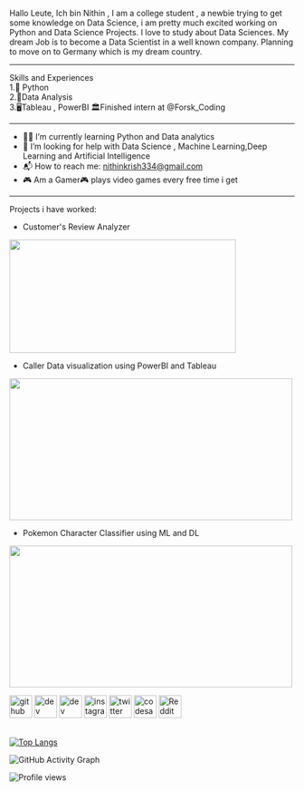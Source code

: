 Hallo Leute, Ich bin Nithin , I am a college student , a newbie trying to get some knowledge on Data Science, i am pretty much excited working on Python and Data Science Projects. I love to study about Data Sciences. My dream Job is to become a Data Scientist in a well known company. Planning to move on to Germany which is my dream country.
<hr>


Skills and Experiences\
1.🐍 Python\
2.💟Data Analysis\
3.🖥️Tableau , PowerBI
🏛️Finished intern at @Forsk_Coding 

<hr>

- 🧑‍🎓 I’m currently learning Python and Data analytics 
- 🤔 I’m looking for help with Data Science , Machine Learning,Deep Learning and Artificial Intelligence 
- 📬 How to reach me: nithinkrish334@gmail.com 
- 🎮 Am a Gamer:video_game: plays video games every free time i get 

<hr>


Projects i have worked:
* Customer's Review Analyzer 
<img src="https://user-images.githubusercontent.com/100270525/163029667-51f11b7a-1fcd-4e9b-8233-76fe06618acf.gif" width="400" height="200" />

* Caller Data visualization using PowerBI and Tableau

<img src="https://user-images.githubusercontent.com/100270525/163028972-ef169b85-cb0e-462d-bc1e-7cec68405144.gif" width="500" height="250" />

* Pokemon Character Classifier using ML and DL

<img src="https://user-images.githubusercontent.com/100270525/163028307-d3c50f6f-2e90-469e-af80-cb0f5e0405a6.gif" width="500" height="250" />







[<img src='https://cdn.jsdelivr.net/npm/simple-icons@3.0.1/icons/github.svg' alt='github' height='40'>](https://github.com/nitinkrishnan)  [<img src='https://cdn.jsdelivr.net/npm/simple-icons@3.0.1/icons/dev-dot-to.svg' alt='dev' height='40'>](https://dev.to/@nitinkrishnan)  [<img src='https://cdn.jsdelivr.net/npm/simple-icons@3.0.1/icons/hashnode.svg' alt='dev' height='40'>](https://hashnode.com/@nithin258)  [<img src='https://cdn.jsdelivr.net/npm/simple-icons@3.0.1/icons/instagram.svg' alt='instagram' height='40'>](https://www.instagram.com/__am__nitin/)  [<img src='https://cdn.jsdelivr.net/npm/simple-icons@3.0.1/icons/twitter.svg' alt='twitter' height='40'>](https://twitter.com/hecker334)  [<img src='https://cdn.jsdelivr.net/npm/simple-icons@3.0.1/icons/codesandbox.svg' alt='codesandbox' height='40'>](https://codesandbox.io/u/@nitinkrishnan)  [<img src='https://cdn.jsdelivr.net/npm/simple-icons@3.0.1/icons/reddit.svg' alt='Reddit' height='40'>](https://www.reddit.com/user/Nithin_Krishnan_)  
 

[![Top Langs](https://github-readme-stats.vercel.app/api/top-langs/?username=nitinkrishnan)](https://github.com/anuraghazra/github-readme-stats)

![GitHub Activity Graph](https://activity-graph.herokuapp.com/graph?username=nitinkrishnan)  

![Profile views](https://gpvc.arturio.dev/nitinkrishnan)  

